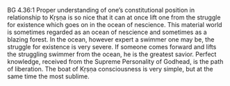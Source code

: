 BG 4.36:1	Proper understanding of one’s constitutional position in relationship to Kṛṣṇa is so nice that it can at once lift one from the struggle for existence which goes on in the ocean of nescience. This material world is sometimes regarded as an ocean of nescience and sometimes as a blazing forest. In the ocean, however expert a swimmer one may be, the struggle for existence is very severe. If someone comes forward and lifts the struggling swimmer from the ocean, he is the greatest savior. Perfect knowledge, received from the Supreme Personality of Godhead, is the path of liberation. The boat of Kṛṣṇa consciousness is very simple, but at the same time the most sublime.